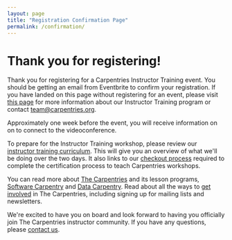 ```yaml
---
layout: page
title: "Registration Confirmation Page"
permalink: /confirmation/
---
```


# Thank you for registering!

Thank you for registering for a Carpentries Instructor Training event. You should be getting an email from Eventbrite to confirm your registration.  If you have landed on this page without registering for an event, please visit [this page](https://carpentries.github.io/instructor-training/) for more information about our Instructor Training program or contact [team@carpentries.org](mailto:team@carpentries.org).

Approximately one week before the event, you will receive information on on to connect to the videoconference.

To prepare for the Instructor Training workshop, please review our [instructor training curriculum](https://carpentries.github.io/instructor-training/).  This will give you an overview of what we'll be doing over the two days.  It also links to our [checkout process](https://carpentries.github.io/instructor-training/checkout/) required to complete the certification process to teach Carpentries workshops.

You can read more about [The Carpentries](https://carpentries.org/) and its lesson programs, [Software Carpentry](https://software-carpentry.org/) and [Data Carpentry](https://datacarpentry.org/). Read about all the ways to [get involved](https://carpentries.org/community/) in The Carpentries, including signing up for mailing lists and newsletters.

We're excited to have you on board and look forward to having you officially join The Carpentries instructor community.  If you have any questions, please [contact us](mailto:team@carpentries.org).
